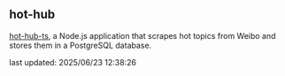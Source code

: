 ## hot-hub

[hot-hub-ts](https://github.com/w4n9hu1/hot-hub-scraper), a Node.js application that scrapes hot topics from Weibo and stores them in a PostgreSQL database.

last updated: 2025/06/23 12:38:26
